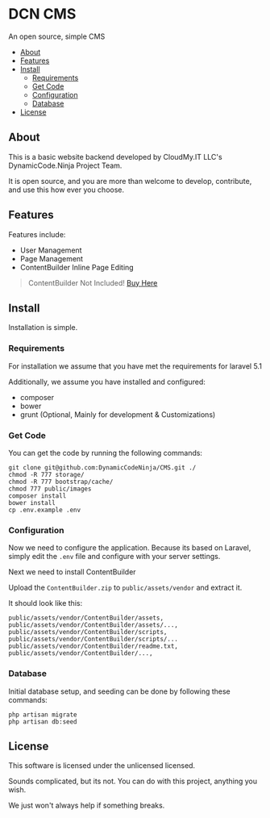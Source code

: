 # DCN CMS
An open source, simple CMS

- [About](#about)
- [Features](#features)
- [Install](#install)
    - [Requirements](#requirements)
    - [Get Code](#get-code)
    - [Configuration](#configuration)
    - [Database](#database)
- [License](#license)

## About
This is a basic website backend developed by CloudMy.IT LLC's DynamicCode.Ninja Project Team.

It is open source, and you are more than welcome to develop, contribute, and use this how ever you choose.

## Features

Features include:

- User Management
- Page Management
- ContentBuilder Inline Page Editing  
> ContentBuilder Not Included! [Buy Here](http://innovastudio.com/content-builder.aspx) 

## Install
Installation is simple.

### Requirements
For installation we assume that you have met the requirements for laravel 5.1

Additionally, we assume you have installed and configured:
- composer
- bower
- grunt (Optional, Mainly for development & Customizations)

### Get Code
You can get the code by running the following commands:

```
git clone git@github.com:DynamicCodeNinja/CMS.git ./
chmod -R 777 storage/
chmod -R 777 bootstrap/cache/
chmod 777 public/images
composer install
bower install
cp .env.example .env
```

### Configuration
Now we need to configure the application. Because its based on Laravel, simply edit the `.env` file and configure with your server settings. 

Next we need to install ContentBuilder

Upload the `ContentBuilder.zip` to `public/assets/vendor` and extract it.

It should look like this:

```
public/assets/vendor/ContentBuilder/assets,
public/assets/vendor/ContentBuilder/assets/...,
public/assets/vendor/ContentBuilder/scripts,
public/assets/vendor/ContentBuilder/scripts/...
public/assets/vendor/ContentBuilder/readme.txt,
public/assets/vendor/ContentBuilder/...,
```

### Database
Initial database setup, and seeding can be done by following these commands:

```
php artisan migrate
php artisan db:seed
```

    
## License
This software is licensed under the unlicensed licensed.

Sounds complicated, but its not. You can do with this project, anything you wish. 

We just won't always help if something breaks.